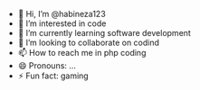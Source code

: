 - 👋 Hi, I’m @habineza123
- 👀 I’m interested in code
- 🌱 I’m currently learning software development
- 💞️ I’m looking to collaborate on codind
- 📫 How to reach me in php coding
- 😄 Pronouns: ...
- ⚡ Fun fact: gaming

<!---
habineza123/habineza123 is a ✨ special ✨ repository because its `README.md` (this file) appears on your GitHub profile.
You can click the Preview link to take a look at your changes.
--->
